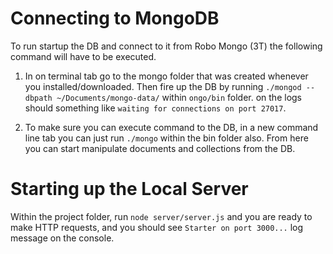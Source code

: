 # Connecting to MongoDB

To run startup the DB and connect to it from Robo Mongo (3T) the following command will have to be executed.

1. In on terminal tab go to the mongo folder that was created whenever you installed/downloaded.
  Then fire up the DB by running `./mongod --dbpath ~/Documents/mongo-data/` within `ongo/bin` folder.
  on the logs should something like `waiting for connections on port 27017`.

2. To make sure you can execute command to the DB, in a new command line tab you can just run `./mongo` within the bin folder also.
  From here you can start manipulate documents and collections from the DB.


# Starting up the Local Server

Within the project folder, run `node server/server.js` and you are ready to make HTTP requests, and you should see `Starter on port 3000...` log message on the console.


